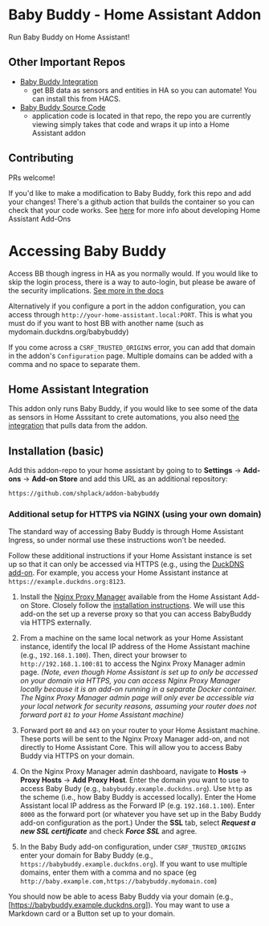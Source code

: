 # Baby Buddy - Home Assistant Addon
Run Baby Buddy on Home Assistant!

## Other Important Repos
- [Baby Buddy Integration](https://github.com/jcgoette/baby_buddy_homeassistant)
  - get BB data as sensors and entities in HA so you can automate! You can install this from HACS.
- [Baby Buddy Source Code](https://github.com/babybuddy/babybuddy)
  - application code is located in that repo, the repo you are currently viewing simply takes that code and wraps it up into a Home Assistant addon

## Contributing
PRs welcome!

If you'd like to make a modification to Baby Buddy, fork this repo and add your changes! There's a github action that builds the container so you can check that your code works. See [here](https://developers.home-assistant.io/docs/add-ons/) for more info about developing Home Assistant Add-Ons

# Accessing Baby Buddy
Access BB though ingress in HA as you normally would. If you would like to skip the login process, there is a way to auto-login, but please be aware of the security implications. [See more in the docs](https://github.com/shplack/addon-babybuddy/blob/main/babybuddy/DOCS.md)

Alternatively if you configure a port in the addon configuration, you can access through `http://your-home-assistant.local:PORT`. This is what you must do if you want to host BB with another name (such as mydomain.duckdns.org/babybuddy)

If you come across a `CSRF_TRUSTED_ORIGINS` error, you can add that domain in the addon's `Configuration` page. Multiple domains can be added with a comma and no space to separate them.

## Home Assistant Integration
This addon only runs Baby Buddy, if you would like to see some of the data as sensors in Home Asssitant to crete automations, you also need [the integration](https://github.com/jcgoette/baby_buddy_homeassistant) that pulls data from the addon.

## Installation (basic)
Add this addon-repo to your home assistant by going to to **Settings** -> **Add-ons** -> **Add-on Store** and add this URL as an additional repository: 
```txt
https://github.com/shplack/addon-babybuddy
```

### Additional setup for HTTPS via NGINX (using your own domain)
The standard way of accessing Baby Buddy is through Home Assistant Ingress, so under normal use these instructions won't be needed.

Follow these additional instructions if your Home Assistant instance is set up so that it can only be accessed via HTTPS (e.g., using the [DuckDNS add-on](https://github.com/home-assistant/addons/tree/master/duckdns). For example, you access your Home Assistant instance at `https://example.duckdns.org:8123`.

1. Install the [Nginx Proxy Manager](https://github.com/hassio-addons/addon-nginx-proxy-manager) available from the Home Assistant Add-on Store. Closely follow the [installation instructions](https://github.com/hassio-addons/addon-nginx-proxy-manager/blob/main/proxy-manager/DOCS.md). We will use this add-on the set up a reverse proxy so that you can access BabyBuddy via HTTPS externally. 

2. From a machine on the same local network as your Home Assistant instance, identify the local IP address of the Home Assistant machine (e.g., `192.168.1.100`). Then, direct your browser to `http://192.168.1.100:81` to access the Nginx Proxy Manager admin page. *(Note, even though Home Assistant is set up to only be accessed on your domain via HTTPS, you can access Nginx Proxy Manager locally because it is an add-on running in a separate Docker container. The Nginx Proxy Manager admin page will only ever be accessible via your local network for security reasons, assuming your router does not forward port `81` to your Home Assistant machine)*

3. Forward port `80` and `443` on your router to your Home Assistant machine. These ports will be sent to the Nginx Proxy Manager add-on, and not directly to Home Assistant Core. This will allow you to access Baby Buddy via HTTPS on your domain. 

4. On the Nginx Proxy Manager admin dashboard, navigate to **Hosts** -> **Proxy Hosts** -> **Add Proxy Host**. Enter the domain you want to use to access Baby Budy (e.g., `babybuddy.example.duckdns.org`). Use `http` as the scheme (i.e., how Baby Buddy is accessed locally). Enter the Home Assistant local IP address as the Forward IP (e.g. `192.168.1.100`). Enter `8000` as the forward port (or whatever you have set up in the Baby Buddy add-on configuration as the port.) Under the **SSL** tab, select ***Request a new SSL certificate*** and check ***Force SSL*** and agree. 

5. In the Baby Budy add-on configuration, under `CSRF_TRUSTED_ORIGINS` enter your domain for Baby Buddy (e.g., `https://babybuddy.example.duckdns.org`). If you want to use multiple domains, enter them with a comma and no space (eg `http://baby.example.com,https://babybuddy.mydomain.com`) 

You should now be able to acess Baby Buddy via your domain (e.g., [https://babybuddy.example.duckdns.org]). You may want to use a Markdown card or a Button set up to your domain. 
